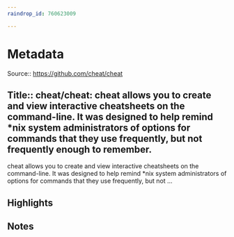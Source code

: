 ```yaml
---
raindrop_id: 760623009

---
```


# Metadata
Source:: https://github.com/cheat/cheat

Title:: cheat/cheat: cheat allows you to create and view interactive cheatsheets on the command-line. It was designed to help remind *nix system administrators of options for commands that they use frequently, but not frequently enough to remember.
---

cheat allows you to create and view interactive cheatsheets on the command-line. It was designed to help remind *nix system administrators of options for commands that they use frequently, but not ...

## Highlights
## Notes
